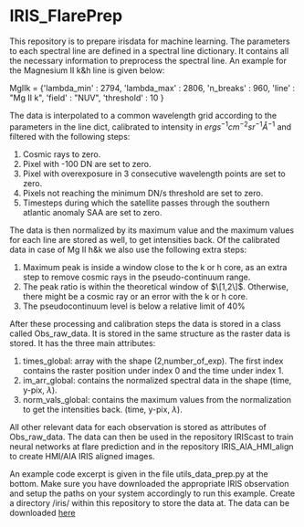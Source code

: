 # IRIS_FlarePrep

This repository is to prepare irisdata for machine learning. 
The parameters to each spectral line are defined in a spectral line dictionary. It contains all the necessary information to preprocess the spectral line. An example for the Magnesium II k&h line is given below:

MgIIk = {'lambda_min' : 2794,
         'lambda_max' : 2806,
         'n_breaks' : 960,
         'line' : "Mg II k",
         'field' : "NUV",
         'threshold' : 10
        }

The data is interpolated to a common wavelength grid according to the parameters in the line dict, calibrated to intensity in $erg s^{-1} cm^{-2} sr^{-1} Å^{-1}$ and filtered with the following steps:

1. Cosmic rays to zero. 
2. Pixel with -100 DN are set to zero.
3. Pixel with overexposure in 3 consecutive wavelength points are set to zero.
4. Pixels not reaching the minimum DN/s threshold are set to zero.
5. Timesteps during which the satellite passes through the southern atlantic anomaly SAA are set to zero.

The data is then normalized by its maximum value and the maximum values for each line are stored as well, to get intensities back.
Of the calibrated data in case of Mg II h&k we also use the following extra steps:

1. Maximum peak is inside a window close to the k or h core, as an extra step to remove cosmic rays in the pseudo-continuum range.
2. The peak ratio is within the theoretical window of $\[1,2\]$. Otherwise, there might be a cosmic ray or an error with the k or h core.
3. The pseudocontinuum level is below a relative limit of 40%

After these processing and calibration steps the data is stored in a class called Obs_raw_data. It is stored in the same structure as the raster data is stored. It has the three main attributes: 

1. times_global: array with the shape (2,number_of_exp). The first index contains the raster position under index 0 and the time under index 1.
2. im_arr_global: contains the normalized spectral data in the shape (time, y-pix, $\lambda$).
3. norm_vals_global: contains the maximum values from the normalization to get the intensities back. (time, y-pix, $\lambda$).

All other relevant data for each observation is stored as attributes of Obs_raw_data.
The data can then be used in the repository IRIScast to train neural networks at flare prediction and in the repository IRIS_AIA_HMI_align to create HMI/AIA IRIS aligned images.

An example code excerpt is given in the file utils_data_prep.py at the bottom. Make sure you have downloaded the appropriate IRIS observation and setup the paths on your system accordingly to run this example. Create a directory /iris/ within this repository to store the data at. The data can be downloaded [here](https://www.lmsal.com/hek/hcr?cmd=view-event&event-id=ivo%3A%2F%2Fsot.lmsal.com%2FVOEvent%23VOEvent_IRIS_20150311_224758_3860107071_2015-03-11T22%3A47%3A582015-03-11T22%3A47%3A58.xml)
